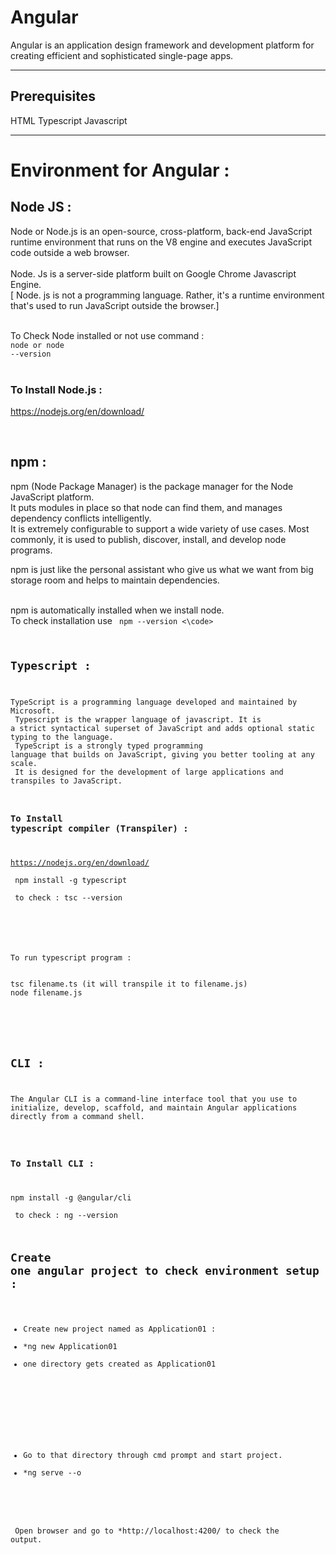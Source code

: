 # Angular 
Angular is an application design framework and development platform for creating efficient and sophisticated single-page apps.

------------------------------------------------------------

## Prerequisites 

HTML
Typescript 
Javascript

-------------------------------------------------------------
# Environment for Angular :

## Node JS : 

Node or Node.js is an open-source, cross-platform, back-end JavaScript runtime environment 
that runs on the V8 engine and executes JavaScript code outside a web browser.
<br><br>
Node. Js is a server-side platform built on Google Chrome Javascript Engine.
<br>
[ Node. js is not a programming language. Rather, it's a runtime environment that's used to run JavaScript outside the browser.]
<br><br>

To Check Node installed or not use command : 
<br>
<code>node or node --version</code>
<br><br>
### To Install Node.js : 
https://nodejs.org/en/download/

<br>

## npm  :

npm (Node Package Manager) is the package manager for the Node JavaScript platform. <br>
It puts modules in place so that node can find them, and manages dependency conflicts intelligently. 
<br>
It is extremely configurable to support a wide variety of use cases. Most commonly, it is used to publish, discover, install, and develop node programs.
<br>

npm is just like the personal assistant who give us what we want from big storage room and helps to maintain dependencies.
<br><br>

npm is automatically installed when we install node.
<br> To check installation use <code> npm --version <\code>


## Typescript :

TypeScript is a programming language developed and maintained by Microsoft.
<br>
Typescript is the wrapper language of javascript. It is a strict syntactical superset of JavaScript and adds optional static typing to the language.
<br>
TypeScript is a strongly typed programming language that builds on JavaScript, giving you better tooling at any scale.
<br>
It is designed for the development of large applications and transpiles to JavaScript.

### To Install typescript compiler (Transpiler) : 
https://nodejs.org/en/download/
<br>
npm install -g typescript
<br>
<br>
to check : tsc --version

<br>
<br> 
To run typescript program :
<br>
tsc filename.ts (it will transpile it to filename.js)
node filename.js
<br>
<br>



## CLI :

The Angular CLI is a command-line interface tool that you use to initialize, develop, scaffold, and maintain Angular applications directly from a command shell.
<br><br>

### To Install CLI : 
npm install -g @angular/cli
<br>
<br>
to check : ng --version


## Create one angular project to check environment setup :

- Create new project named as Application01 :
- *ng new Application01
- one directory gets created as Application01

<br><br>
- Go to that directory through cmd prompt and start project.
- *ng serve --o

<br><br>
Open browser and go to *http://localhost:4200/ to check the output.


